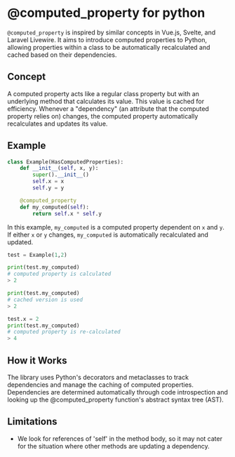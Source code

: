 # @computed_property for python

`@computed_property` is inspired by similar concepts in Vue.js, Svelte, and Laravel Livewire. It aims to introduce computed properties to Python, allowing properties within a class to be automatically recalculated and cached based on their dependencies.

## Concept

A computed property acts like a regular class property but with an underlying method that calculates its value. This value is cached for efficiency. Whenever a "dependency" (an attribute that the computed property relies on) changes, the computed property automatically recalculates and updates its value.

## Example

```python
class Example(HasComputedProperties):
    def __init__(self, x, y):
        super().__init__()
        self.x = x
        self.y = y

    @computed_property
    def my_computed(self):
        return self.x * self.y
```

In this example, `my_computed` is a computed property dependent on `x` and `y`. If either `x` or `y` changes, `my_computed` is automatically recalculated and updated.

```python
test = Example(1,2)

print(test.my_computed)
# computed property is calculated
> 2

print(test.my_computed)
# cached version is used
> 2

test.x = 2
print(test.my_computed)
# computed property is re-calculated
> 4
```

## How it Works

The library uses Python's decorators and metaclasses to track dependencies and manage the caching of computed properties. Dependencies are determined automatically through code introspection and looking up the @computed_property function's abstract syntax tree (AST).

## Limitations

- We look for references of 'self' in the method body, so it may not cater for the situation where other methods are updating a dependency.

